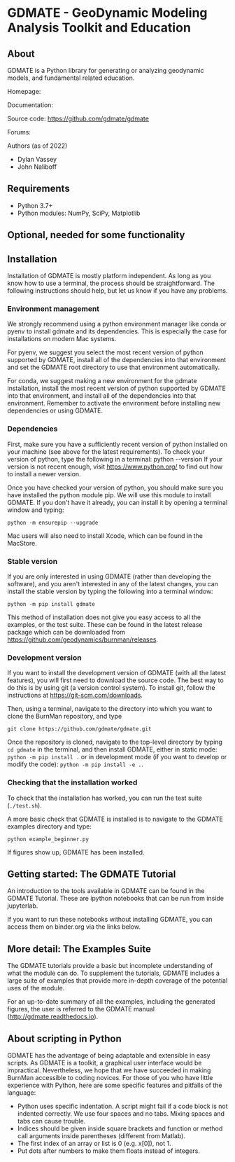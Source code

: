 # GDMATE - GeoDynamic Modeling Analysis Toolkit and Education

## About

GDMATE is a Python library for generating or analyzing geodynamic models, and fundamental related education.

Homepage:

Documentation: 

Source code: https://github.com/gdmate/gdmate

Forums:

Authors (as of 2022)
* Dylan Vassey
* John Naliboff

## Requirements

* Python 3.7+
* Python modules:
  NumPy, SciPy, Matplotlib

## Optional, needed for some functionality

## Installation
Installation of GDMATE is mostly platform independent.
As long as you know how to use a terminal, the process should be straightforward.
The following instructions should help, but let us know if you have any problems.

### Environment management
We strongly recommend using a python environment manager like conda or pyenv to install
gdmate and its dependencies. This is especially the case for installations on modern Mac systems.

For pyenv, we suggest you select the most recent version of python supported by GDMATE, install all of the dependencies into that environment and set the GDMATE root directory to use that environment automatically.

For conda, we suggest making a new environment for the gdmate installation, install the most recent version of python supported by GDMATE into that environment, and install all of the dependencies into that environment. Remember to activate the environment before installing new dependencies or using GDMATE.

### Dependencies
First, make sure you have a sufficiently recent version of python installed on your machine (see above for the latest requirements).  To check your version of python, type the following in a terminal:
    python --version
If your version is not recent enough, visit https://www.python.org/ to find out how to install a newer version.

Once you have checked your version of python, you should make sure you have installed the python module pip. We will use this module to install GDMATE. If you don't have it already, you can install it by opening a terminal window and typing:

    python -m ensurepip --upgrade

Mac users will also need to install Xcode, which can be found in the MacStore.

### Stable version
If you are only interested in using GDMATE (rather than developing the software), and you aren't interested in any of the latest changes, you can install the stable version by typing the following into a terminal window:

    python -m pip install gdmate

This method of installation does not give you easy access to all the examples, or the test suite. These can be found in the latest release package which can be downloaded from https://github.com/geodynamics/burnman/releases.

### Development version
If you want to install the development version of GDMATE (with all the latest features), you will first need to download the source code. The best way to do this is by using git (a version control system). To install git, follow the instructions at https://git-scm.com/downloads.

Then, using a terminal, navigate to the directory into which you want to clone the BurnMan repository, and type

    git clone https://github.com/gdmate/gdmate.git

Once the repository is cloned, navigate to the top-level directory by typing `cd gdmate` in the terminal, and then install GDMATE, either in static mode: `python -m pip install .` or in development mode (if you want to develop or modify the code): `python -m pip install -e .`.

### Checking that the installation worked

To check that the installation has worked, you can run the test suite (`./test.sh`). 

A more basic check that GDMATE is installed is to navigate to the GDMATE examples directory and type:

    python example_beginner.py

If figures show up, GDMATE has been installed.

## Getting started: The GDMATE Tutorial

An introduction to the tools available in GDMATE can be found in the GDMATE
Tutorial. These are ipython notebooks that can be run from inside jupyterlab.

If you want to run these notebooks without installing GDMATE, you can access
them on binder.org via the links below.

## More detail: The Examples Suite

The GDMATE tutorials provide a basic but incomplete understanding of what
the module can do. To supplement the tutorials, GDMATE includes a
large suite of examples that provide more in-depth coverage of the
potential uses of the module.

For an up-to-date summary of all the examples, including the generated figures,
the user is referred to the GDMATE manual (http://gdmate.readthedocs.io).

## About scripting in Python

GDMATE has the advantage of being adaptable and extensible in easy scripts.
As GDMATE is a toolkit, a graphical user interface would be impractical.
Nevertheless, we hope that we have succeeded in making BurnMan accessible to
coding novices. For those of you who have little experience with Python,
here are some specific features and pitfalls of the language:

* Python uses specific indentation. A script might fail if a code block is not indented correctly. We use four spaces and no tabs. Mixing spaces and tabs can cause trouble.
* Indices should be given inside square brackets and function or method call arguments inside parentheses (different from Matlab).
* The first index of an array or list is 0 (e.g. x[0]), not 1.
* Put dots after numbers to make them floats instead of integers.
